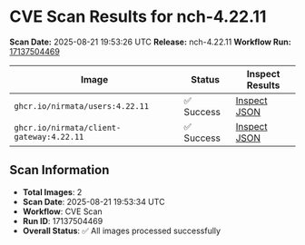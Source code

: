 # CVE Scan Results for nch-4.22.11

**Scan Date:** 2025-08-21 19:53:26 UTC
**Release:** nch-4.22.11
**Workflow Run:** [17137504469](https://github.com/nirmata/nch-release-management/actions/runs/17137504469)

| Image | Status | Inspect Results |
|-------|--------|-----------------|
| `ghcr.io/nirmata/users:4.22.11` | ✅ Success | [Inspect JSON](./ghcr.io-nirmata-users-4.22.11-inspect.json) |
| `ghcr.io/nirmata/client-gateway:4.22.11` | ✅ Success | [Inspect JSON](./ghcr.io-nirmata-client-gateway-4.22.11-inspect.json) |

## Scan Information
- **Total Images**: 2
- **Scan Date**: 2025-08-21 19:53:34 UTC
- **Workflow**: CVE Scan
- **Run ID**: 17137504469
- **Overall Status**: ✅ All images processed successfully

